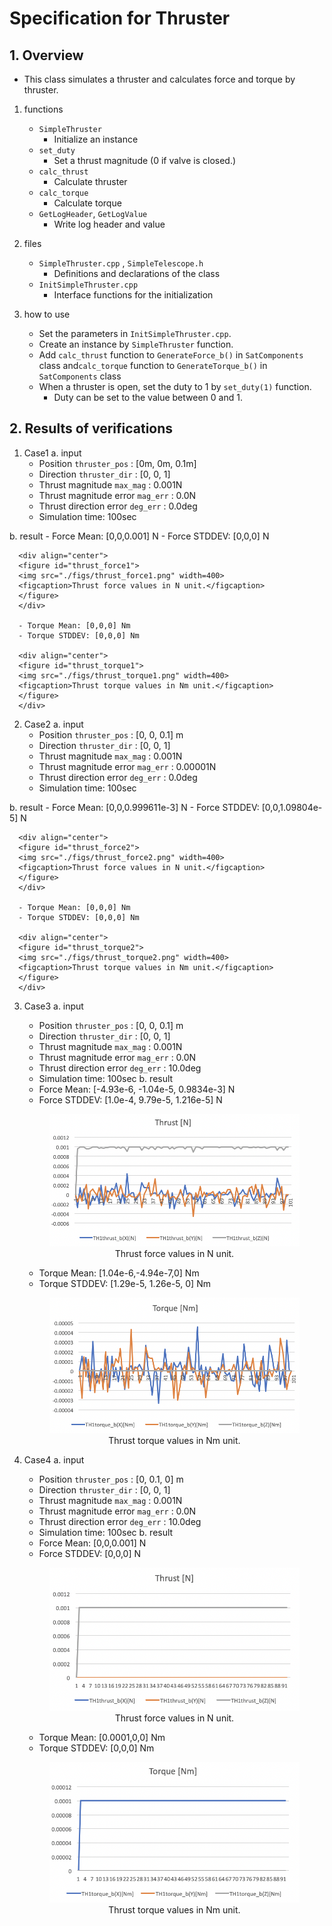 # Specification for Thruster

## 1.  Overview
- This class simulates a thruster and calculates force and torque by thruster.

1. functions
   - `SimpleThruster`
      + Initialize an instance
   - `set_duty`
      + Set a thrust magnitude (0 if valve is closed.)
   - `calc_thrust`
      + Calculate thruster
   - `calc_torque`
      + Calculate torque
   - `GetLogHeader`, `GetLogValue`
      + Write log header and value


2. files
    - `SimpleThruster.cpp` , `SimpleTelescope.h`
        + Definitions and declarations of the class
    - `InitSimpleThruster.cpp`
        + Interface functions for the initialization

3. how to use
    - Set the parameters in `InitSimpleThruster.cpp`.
    - Create an instance by `SimpleThruster` function.
    - Add `calc_thrust` function to `GenerateForce_b()` in `SatComponents` class and`calc_torque` function to `GenerateTorque_b()` in `SatComponents` class
    - When a thruster is open, set the duty to 1 by `set_duty(1)` function.
        + Duty can be set to the value between 0 and 1.
   
    
## 2. Results of verifications
1. Case1
  a. input
      - Position `thruster_pos` : [0m, 0m, 0.1m]
      - Direction `thruster_dir` : [0, 0, 1]
      - Thrust magnitude `max_mag` : 0.001N 
      - Thrust magnitude error `mag_err` : 0.0N
      - Thrust direction error `deg_err` : 0.0deg
      - Simulation time: 100sec
        
  b. result
      - Force Mean: [0,0,0.001] N
      - Force STDDEV: [0,0,0] N

      <div align="center">
      <figure id="thrust_force1">
      <img src="./figs/thrust_force1.png" width=400>
      <figcaption>Thrust force values in N unit.</figcaption>
      </figure>
      </div>

      - Torque Mean: [0,0,0] Nm
      - Torque STDDEV: [0,0,0] Nm

      <div align="center">
      <figure id="thrust_torque1">
      <img src="./figs/thrust_torque1.png" width=400>
      <figcaption>Thrust torque values in Nm unit.</figcaption>
      </figure>
      </div>

        
2. Case2
  a. input
      - Position `thruster_pos` : [0, 0, 0.1] m
      - Direction `thruster_dir` : [0, 0, 1]
      - Thrust magnitude `max_mag` : 0.001N 
      - Thrust magnitude error `mag_err` : 0.00001N
      - Thrust direction error `deg_err` : 0.0deg
      - Simulation time: 100sec
        
  b. result
      - Force Mean: [0,0,0.999611e-3] N
      - Force STDDEV: [0,0,1.09804e-5] N

      <div align="center">
      <figure id="thrust_force2">
      <img src="./figs/thrust_force2.png" width=400>
      <figcaption>Thrust force values in N unit.</figcaption>
      </figure>
      </div>

      - Torque Mean: [0,0,0] Nm
      - Torque STDDEV: [0,0,0] Nm

      <div align="center">
      <figure id="thrust_torque2">
      <img src="./figs/thrust_torque2.png" width=400>
      <figcaption>Thrust torque values in Nm unit.</figcaption>
      </figure>
      </div>

3. Case3
  a. input
      - Position `thruster_pos` : [0, 0, 0.1] m
      - Direction `thruster_dir` : [0, 0, 1]
      - Thrust magnitude `max_mag` : 0.001N 
      - Thrust magnitude error `mag_err` : 0.0N
      - Thrust direction error `deg_err` : 10.0deg
      - Simulation time: 100sec
  b. result
      - Force Mean: [-4.93e-6, -1.04e-5, 0.9834e-3] N
      - Force STDDEV: [1.0e-4, 9.79e-5, 1.216e-5] N

      <div align="center">
      <figure id="thrust_force3">
      <img src="./figs/thrust_force3.png" width=400>
      <figcaption>Thrust force values in N unit.</figcaption>
      </figure>
      </div>

      - Torque Mean: [1.04e-6,-4.94e-7,0] Nm
      - Torque STDDEV: [1.29e-5, 1.26e-5, 0] Nm

      <div align="center">
      <figure id="thrust_torque3">
      <img src="./figs/thrust_torque3.png" width=400>
      <figcaption>Thrust torque values in Nm unit.</figcaption>
      </figure>
      </div>

4. Case4
  a. input
      - Position `thruster_pos` : [0, 0.1, 0] m
      - Direction `thruster_dir` : [0, 0, 1]
      - Thrust magnitude `max_mag` : 0.001N 
      - Thrust magnitude error `mag_err` : 0.0N
      - Thrust direction error `deg_err` : 10.0deg
      - Simulation time: 100sec
  b. result
      - Force Mean: [0,0,0.001] N
      - Force STDDEV: [0,0,0] N

      <div align="center">
      <figure id="thrust_force4">
      <img src="./figs/thrust_force4.png" width=400>
      <figcaption>Thrust force values in N unit.</figcaption>
      </figure>
      </div>

      - Torque Mean: [0.0001,0,0] Nm
      - Torque STDDEV: [0,0,0] Nm

      <div align="center">
      <figure id="thrust_torque4">
      <img src="./figs/thrust_torque4.png" width=400>
      <figcaption>Thrust torque values in Nm unit.</figcaption>
      </figure>
      </div>